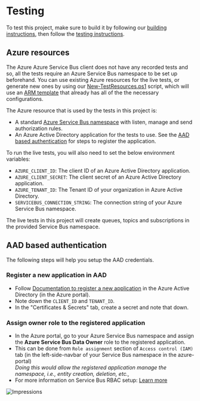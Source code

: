 # Testing

To test this project, make sure to build it by following our [building instructions](https://github.com/Azure/azure-sdk-for-js/blob/master/CONTRIBUTING.md#building), then follow the [testing instructions](https://github.com/Azure/azure-sdk-for-js/blob/master/CONTRIBUTING.md#testing).

## Azure resources 

The Azure Azure Service Bus client does not have any recorded tests and so, all the tests require an Azure Service Bus namespace to be set up beforehand.  You can use existing Azure resources for the live tests, or generate new ones by using our [New-TestResources.ps1](https://github.com/Azure/azure-sdk-for-js/blob/master/eng/common/TestResources/New-TestResources.ps1) script, which will use an [ARM template](https://github.com/Azure/azure-sdk-for-js/blob/master/sdk/servicebus/test-resources.json) that already has all of the the necessary configurations.

The Azure resource that is used by the tests in this project is:

- A standard [Azure Service Bus namespace](https://docs.microsoft.com/azure/service-bus-messaging/service-bus-messaging-overview#namespaces) with listen, manage and send authorization rules.
- An Azure Active Directory application for the tests to use. See the [AAD based authentication](#AAD-based-authentication) for steps to register the application.

To run the live tests, you will also need to set the below environment variables:

- `AZURE_CLIENT_ID`: The client ID of an Azure Active Directory application.
- `AZURE_CLIENT_SECRET`: The client secret of an Azure Active Directory application.
- `AZURE_TENANT_ID`: The Tenant ID of your organization in Azure Active Directory.
- `SERVICEBUS_CONNECTION_STRING`: The connection string of your Azure Service Bus namespace.

The live tests in this project will create queues, topics and subscriptions in the provided Service Bus namespace.

## AAD based authentication

The following steps will help you setup the AAD credentials.

### Register a new application in AAD

- Follow [Documentation to register a new application](https://docs.microsoft.com/azure/active-directory/develop/quickstart-register-app) in the Azure Active Directory (in the Azure portal).
- Note down the `CLIENT_ID` and `TENANT_ID`.
- In the "Certificates & Secrets" tab, create a secret and note that down.

### Assign owner role to the registered application

- In the Azure portal, go to your Azure Service Bus namespace and assign the **Azure Service Bus Data Owner** role to the registered application.
- This can be done from `Role assignment` section of `Access control (IAM)` tab (in the left-side-navbar of your Service Bus namespace in the azure-portal)<br>
  _Doing this would allow the registered application manage the namespace, i.e., entity creation, deletion, etc.,_<br>
- For more information on Service Bus RBAC setup: [Learn more](https://docs.microsoft.com/azure/service-bus-messaging/service-bus-role-based-access-control)

![Impressions](https://azure-sdk-impressions.azurewebsites.net/api/impressions/azure-sdk-for-js%2Fsdk%2Fservicebus%2Fservice-bus%2Ftest%2FREADME.png)
